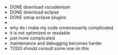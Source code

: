 - DONE download vscodemium
- DONE download eclipse
- DONE setup eclipse plugins
-
- why do i make my code unnecessarily complicated
- it is not optimized or readable
- just more complicated
- maintenance and debugging becomes harder
- TODO should consult some one on this